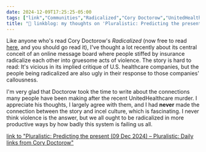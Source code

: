 ```yaml
---
date: 2024-12-09T17:25:25-05:00
tags: ["link","Communities","Radicalized","Cory Doctorow","UnitedHealthcare murder","health care"]
title: "🔗 linkblog: my thoughts on 'Pluralistic: Predicting the present (09 Dec 2024) – Pluralistic: Daily links from Cory Doctorow'"
---
```

Like anyone who's read Cory Doctorow's *Radicalized* (now free to read [here](https://prospect.org/culture/books/2024-12-09-radicalized-cory-doctorow-story-health-care/), and you should go read it), I've thought a lot recently about its central conceit of an online message board where people stiffed by insurance radicalize each other into gruesome acts of violence. The story is hard to read: It's vicious in its implied critique of U.S. healthcare companies, but the people being radicalized are also ugly in their response to those companies' callousness.

I'm very glad that Doctorow took the time to write about the connections many people have been making after the recent UnitedHealthcare murder. I appreciate his thoughts, I largely agree with them, and I had **never** made the connection between the story and incel culture, which is fascinating. I never think violence is the answer, but we all ought to be radicalized in more productive ways by how badly this system is failing us all.

[link to "Pluralistic: Predicting the present (09 Dec 2024) – Pluralistic: Daily links from Cory Doctorow"](https://pluralistic.net/2024/12/09/radicalized/)